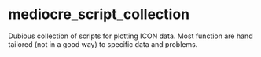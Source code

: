 # mediocre_script_collection
Dubious collection of scripts for plotting ICON data. Most function are hand tailored (not in a good way) to specific data and problems.
